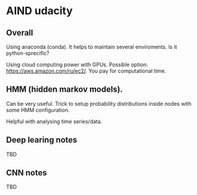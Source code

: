 # AIND udacity

## Overall

Using anaconda (conda). It helps to maintain several enviroments. Is it python-sprecific?

Using cloud computing power with GPUs. Possible option: https://aws.amazon.com/ru/ec2/. You pay for computational time.

## HMM (hidden markov models).

Can be very useful. Trick to setup probability distributions inside nodes with some HMM configuration.

Helpful with analysing time series/data.

## Deep learing notes

TBD

## CNN notes

TBD
